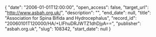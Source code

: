 {
  "date": "2006-01-01T12:00:00", 
  "open_access": false, 
  "target_url": "http://www.asbah.org.uk/", 
  "description": "", 
  "end_date": null, 
  "title": "Association for Spina Bifida and Hydrocephalus", 
  "record_id": "20060101T120000/HA/+LIFhuDRJWTZ1dhDjyA==", 
  "publisher": "asbah.org.uk", 
  "slug": 108342, 
  "start_date": null
}

